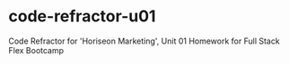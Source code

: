 # code-refractor-u01
Code Refractor for 'Horiseon Marketing', Unit 01 Homework for Full Stack Flex Bootcamp
